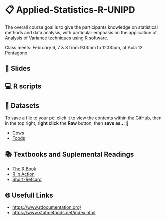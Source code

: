 # :clipboard: Applied-Statistics-R-UNIPD

The overall course goal is to give the participants knowledge on statistical methods and data analysis, with particular emphasis on the application of Analysis of Variance techniques using R software.

Class meets: February 6, 7 & 8 from 9:00am to 12:00pm, at Aula 12 Pentagono.

## :notebook: Slides

## :computer: R scripts

## :page_with_curl: Datasets 

To save a file to your pc: click it to view the contents within the GitHub, then in the top right, **right click** the **Raw** button, then **save as...**   :floppy_disk: 

 * [Cows](data/latte-12-02.txt)
 * [Foods](Applied-Statistics-R-UNIPD/data/foods.txt)
 
## :books: Textbooks and Suplemental Readings

* [The R Book](https://github.com/Hugo-Toledo/Applied-Statistics-R-UNIPD/blob/master/books/R%20IN%20ACTION_%20Data%20analysis%20and%20graphics%20with%20R%20-%20Robert%20I.%20Kabacoff.pdf)
* [R in Action](https://github.com/Hugo-Toledo/Applied-Statistics-R-UNIPD/blob/master/books/The%20R%20Book%20.pdf)
* [Short-Refcard](https://github.com/Hugo-Toledo/Applied-Statistics-R-UNIPD/blob/master/books/Short-refcard.pdf)

## :globe_with_meridians: Usefull Links

* https://www.rdocumentation.org/
* https://www.statmethods.net/index.html
